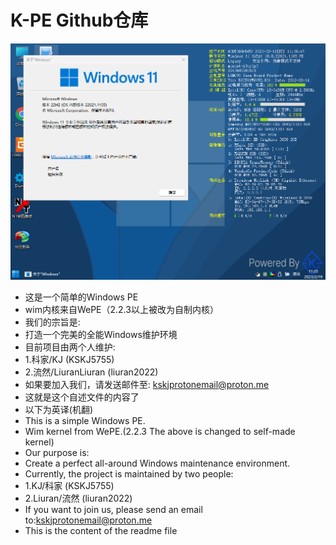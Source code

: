 # K-PE Github仓库
![Alt text](/pe.png?raw=true "最新发行版v2.2.6版本截图")
* 这是一个简单的Windows PE
* wim内核来自WePE（2.2.3以上被改为自制内核）
* 我们的宗旨是:
* 打造一个完美的全能Windows维护环境
* 目前项目由两个人维护:
* 1.科家/KJ (KSKJ5755)
* 2.流然/LiuranLiuran (liuran2022)
* 如果要加入我们，请发送邮件至: kskjprotonemail@proton.me
* 这就是这个自述文件的内容了
* 以下为英译(机翻)
* This is a simple Windows PE.
* Wim kernel from WePE.(2.2.3 The above is changed to self-made kernel)
* Our purpose is:
* Create a perfect all-around Windows maintenance environment.
* Currently, the project is maintained by two people:
* 1.KJ/科家 (KSKJ5755)
* 2.Liuran/流然 (liuran2022)
* If you want to join us, please send an email to:kskjprotonemail@proton.me
* This is the content of the readme file
